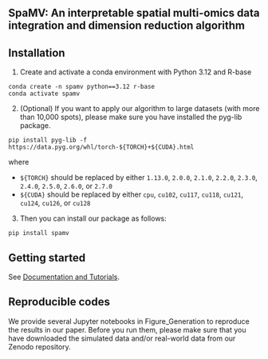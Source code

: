 ## SpaMV: An interpretable spatial multi-omics data integration and dimension reduction algorithm

## Installation

1) Create and activate a conda environment with Python 3.12 and R-base

```
conda create -n spamv python==3.12 r-base
conda activate spamv
```

2) (Optional) If you want to apply our algorithm to large datasets (with more than 10,000 spots), please make sure you have
   installed the pyg-lib package.

```
pip install pyg-lib -f https://data.pyg.org/whl/torch-${TORCH}+${CUDA}.html
```

where

- `${TORCH}` should be replaced by either `1.13.0`, `2.0.0`, `2.1.0`, `2.2.0`, `2.3.0`, `2.4.0`, `2.5.0`, `2.6.0`, or
  `2.7.0`
- `${CUDA}` should be replaced by either `cpu`, `cu102`, `cu117`, `cu118`, `cu121`, `cu124`, `cu126`, or `cu128`

3) Then you can install our package as follows:

```
pip install spamv
```

## Getting started
See [Documentation and Tutorials](https://spamv-tutorials.readthedocs.io/en/latest/index.html).

## Reproducible codes

We provide several Jupyter notebooks in Figure_Generation to reproduce the results in our paper. Before you run them, please make sure that you have downloaded the simulated data and/or real-world data from
our Zenodo repository.
